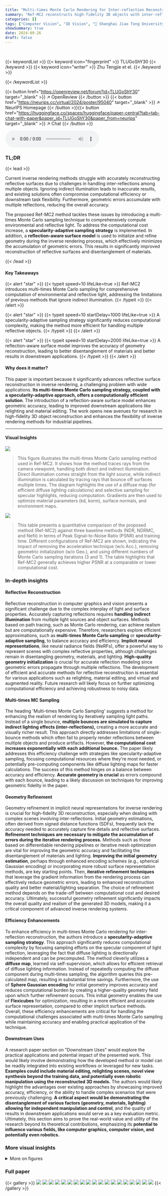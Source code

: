 ```yaml
---
title: "Multi-times Monte Carlo Rendering for Inter-reflection Reconstruction"
summary: "Ref-MC2 reconstructs high-fidelity 3D objects with inter-reflections by using a novel multi-times Monte Carlo sampling strategy, achieving superior performance in accuracy and efficiency."
categories: []
tags: ["Computer Vision", "3D Vision", "🏢 Shanghai Jiao Tong University",]
showSummary: true
date: 2024-09-26
draft: false
---
```


<br>

{{< keywordList >}}
{{< keyword icon="fingerprint" >}} TLUGoShY30 {{< /keyword >}}
{{< keyword icon="writer" >}} Zhu Tengjie et el. {{< /keyword >}}
 
{{< /keywordList >}}

{{< button href="https://openreview.net/forum?id=TLUGoShY30" target="_blank" >}}
↗ OpenReview
{{< /button >}}
{{< button href="https://neurips.cc/virtual/2024/poster/95040" target="_blank" >}}
↗ NeurIPS Homepage
{{< /button >}}{{< button href="https://huggingface.co/spaces/huggingface/paper-central?tab=tab-chat-with-paper&paper_id=TLUGoShY30&paper_from=neurips" target="_blank" >}}
↗ Chat
{{< /button >}}



<audio controls>
    <source src="https://ai-paper-reviewer.com/TLUGoShY30/podcast.wav" type="audio/wav">
    Your browser does not support the audio element.
</audio>


### TL;DR


{{< lead >}}

Current inverse rendering methods struggle with accurately reconstructing reflective surfaces due to challenges in handling inter-reflections among multiple objects.  Ignoring indirect illumination leads to inaccurate results, and existing solutions often compromise computational efficiency or downstream task flexibility.  Furthermore, geometric errors accumulate with multiple reflections, reducing the overall accuracy.



The proposed Ref-MC2 method tackles these issues by introducing a multi-times Monte Carlo sampling technique to comprehensively compute environmental and reflective light. To address the computational cost increase, a **specularity-adaptive sampling strategy** is implemented. In addition, a **reflection-aware surface model** is used to initialize and refine geometry during the inverse rendering process, which effectively minimizes the accumulation of geometric errors. This results in significantly improved reconstruction of reflective surfaces and disentanglement of materials.

{{< /lead >}}


#### Key Takeaways

{{< alert "star" >}}
{{< typeit speed=10 lifeLike=true >}} Ref-MC2 introduces multi-times Monte Carlo sampling for comprehensive computation of environmental and reflective light, addressing the limitations of previous methods that ignore indirect illumination. {{< /typeit >}}
{{< /alert >}}

{{< alert "star" >}}
{{< typeit speed=10 startDelay=1000 lifeLike=true >}} A specularity-adaptive sampling strategy significantly reduces computational complexity, making the method more efficient for handling multiple reflective objects. {{< /typeit >}}
{{< /alert >}}

{{< alert "star" >}}
{{< typeit speed=10 startDelay=2000 lifeLike=true >}} A reflection-aware surface model improves the accuracy of geometry reconstruction, leading to better disentanglement of materials and better results in downstream applications. {{< /typeit >}}
{{< /alert >}}

#### Why does it matter?
This paper is important because it significantly advances reflective surface reconstruction in inverse rendering, a challenging problem with wide applications.  **Its multi-times Monte Carlo sampling strategy, coupled with a specularity-adaptive approach, offers a computationally efficient solution**. The introduction of a reflection-aware surface model enhances geometric accuracy, leading to improved downstream applications like relighting and material editing.  The work opens new avenues for research in high-fidelity 3D object reconstruction and enhances the flexibility of inverse rendering methods for industrial pipelines.

------
#### Visual Insights



![](https://ai-paper-reviewer.com/TLUGoShY30/figures_3_1.jpg)

> This figure illustrates the multi-times Monte Carlo sampling method used in Ref-MC2.  It shows how the method traces rays from the camera viewpoint, handling both direct and indirect illumination. Direct illumination comes straight from the light source, while indirect illumination is calculated by tracing rays that bounce off surfaces multiple times.  The diagram highlights the use of a diffuse map (for efficient diffuse lighting calculations) and selective sampling for specular highlights, reducing computation. Gradients are then used to optimize material parameters (kd, korm), surface normals, and environment maps.





![](https://ai-paper-reviewer.com/TLUGoShY30/tables_6_1.jpg)

> This table presents a quantitative comparison of the proposed method (Ref-MC2) against three baseline methods (NDR, NDRMC, and Nefii) in terms of Peak Signal-to-Noise Ratio (PSNR) and training time.  Different configurations of Ref-MC2 are shown, indicating the impact of  removing the acceleration technique (w/o Acc.), removing geometric initialization (w/o Geo.), and using different numbers of Monte Carlo sampling iterations (3 and 1).  The table highlights that Ref-MC2 generally achieves higher PSNR at a comparable or lower computational cost.





### In-depth insights


#### Reflective Reconstruction
Reflective reconstruction in computer graphics and vision presents a significant challenge due to the complex interplay of light and surface properties.  Accurately capturing reflections requires **handling indirect illumination** from multiple light sources and object surfaces. Methods based on path tracing, such as Monte Carlo rendering, can achieve realism but are computationally expensive.  Therefore, researchers explore efficient approximations, such as **multi-times Monte Carlo sampling** or **specularity-adaptive sampling**, to balance accuracy and efficiency.  **Implicit neural representations**, like neural radiance fields (NeRFs), offer a powerful way to represent scenes with complex reflective properties, although challenges remain in disentangling geometry, materials, and lighting.  **High-quality geometry initialization** is crucial for accurate reflection modeling since geometric errors propagate through multiple reflections. The development of efficient and accurate methods for reflective reconstruction is essential for various applications such as relighting, material editing, and virtual and augmented reality. Future research will likely focus on further optimizing computational efficiency and achieving robustness to noisy data.

#### Multi-times MC Sampling
The heading 'Multi-times Monte Carlo Sampling' suggests a method for enhancing the realism of rendering by iteratively sampling light paths.  Instead of a single bounce, **multiple bounces are simulated to capture indirect lighting effects (inter-reflections),** creating a more accurate and visually richer result. This approach directly addresses limitations of single-bounce methods which often fail to properly render reflections between multiple objects and produce artifacts.  However, **the computational cost increases exponentially with each additional bounce.** The paper likely addresses this efficiency challenge with strategies like specularity-adaptive sampling, focusing computational resources where they're most needed, or potentially pre-computing components like diffuse lighting maps for faster calculations.  The success of this method hinges on a balance between accuracy and efficiency.  **Accurate geometry is crucial** as errors compound with each bounce, leading to a likely discussion on techniques for improving geometric fidelity in the paper.

#### Geometry Refinement
Geometry refinement in implicit neural representations for inverse rendering is crucial for high-fidelity 3D reconstruction, especially when dealing with complex scenes involving inter-reflections.  Initial geometry estimations, often derived from signed distance functions (SDFs), frequently lack the accuracy needed to accurately capture fine details and reflective surfaces. **Refinement techniques are necessary to mitigate the accumulation of errors during the iterative rendering process.**  Methods such as those based on differentiable rendering pipelines or iterative mesh optimization are vital for improving the geometric accuracy and facilitating the disentanglement of materials and lighting.  **Improving the initial geometry estimation**, perhaps through enhanced encoding schemes (e.g., spherical Gaussian encoding) or incorporating more robust surface representation methods, are key starting points.   Then, **iterative refinement techniques** that leverage the gradient information from the rendering process can effectively reduce geometric errors, leading to enhanced reconstruction quality and better material/lighting separation.  The choice of refinement method depends on the trade-off between computational cost and desired accuracy.  Ultimately, successful geometry refinement significantly impacts the overall quality and realism of the generated 3D models, making it a critical component of advanced inverse rendering systems.

#### Efficiency Enhancements
To enhance efficiency in multi-times Monte Carlo rendering for inter-reflection reconstruction, the authors introduce a **specularity-adaptive sampling strategy**. This approach significantly reduces computational complexity by focusing sampling efforts on the specular component of light reflection, leveraging the fact that diffuse lighting is directionally independent and can be precomputed.  The method cleverly utilizes a **diffuse map**, learned via self-supervision, which allows for efficient retrieval of diffuse lighting information. Instead of repeatedly computing the diffuse component during multi-times sampling, the algorithm queries this pre-calculated map, resulting in substantial time savings.  Furthermore, the use of **Sphere Gaussian encoding** for initial geometry improves accuracy and reduces computational burden by creating a higher-quality geometry field upon which further refinement occurs.  This initial geometry enables the use of **Flexicubes** for optimization, resulting in a more efficient and accurate surface representation, compared to other implicit surface methods. Overall, these efficiency enhancements are critical for handling the computational challenges associated with multi-times Monte Carlo sampling while maintaining accuracy and enabling practical application of the technique.

#### Downstream Uses
A research paper section on "Downstream Uses" would explore the practical applications and potential impact of the presented work.  This would likely involve demonstrating how the developed method or model can be readily integrated into existing workflows or leveraged for new tasks. **Examples could include material editing, relighting scenes, novel view synthesis beyond the training data, and potentially even robotic manipulation using the reconstructed 3D models.** The authors would likely highlight the advantages over existing approaches by showcasing improved accuracy, efficiency, or the ability to handle complex scenarios that were previously challenging.  **A critical aspect would be demonstrating the disentanglement of various factors (geometry, materials, lighting) allowing for independent manipulation and control**, and the quality of results in downstream applications would serve as a key evaluation metric.  Ultimately, this section aims to prove the real-world value and utility of the research beyond its theoretical contributions, emphasizing its **potential to influence various fields, like computer graphics, computer vision, and potentially even robotics.**


### More visual insights

<details>
<summary>More on figures
</summary>


![](https://ai-paper-reviewer.com/TLUGoShY30/figures_4_1.jpg)

> The figure compares two SDF (Signed Distance Function) architectures.  (a) shows a traditional SDF architecture with separate MLPs (Multi-Layer Perceptrons) for diffuse and reflective components, using IPE (Integrated Positional Encoding). (b) illustrates the architecture proposed in the paper for handling inter-reflections. It replaces the diffuse MLP with a simpler SG (Spherical Gaussian) representation and uses SGE (Spherical Gaussian Encoding) for the reflective component, improving efficiency and accuracy in scenes with multiple reflections. The geometry comparison (c) visually demonstrates the improved quality of geometry reconstruction achieved by the proposed architecture.


![](https://ai-paper-reviewer.com/TLUGoShY30/figures_6_1.jpg)

> This figure compares the results of four different inverse rendering methods (Ours, Nvdiffrec, Nvdiffrecmc, and Nefii) against ground truth. The comparison is done across three aspects: renderings, materials, and detail & probes.  The results show that the proposed method, 'Ours,' produces the most realistic renderings with clear reflections.  The method also excels at disentangling materials and accurately reconstructing environment maps, unlike the other methods which suffer from artifacts or incomplete material representations.


![](https://ai-paper-reviewer.com/TLUGoShY30/figures_7_1.jpg)

> This figure presents an ablation study on the effect of varying the depth (number of times) of Monte Carlo sampling during ray tracing on the quality of inverse rendering results.  The results demonstrate that increasing the sampling depth leads to more accurate rendering of reflections and better separation of material properties from environmental lighting.  With only one level of ray tracing (depth=1), reflections are significantly under-represented and there is difficulty in separating material color from background lighting. However, with two or three levels of ray tracing (depth=2 or 3), the reflections are significantly more realistic and the materials appear more accurate and distinct from the background.


![](https://ai-paper-reviewer.com/TLUGoShY30/figures_7_2.jpg)

> This figure presents an ablation study on the impact of geometric initialization on the performance of the proposed method.  The top row shows the ground truth renderings, results without using initial geometry, and results with a well-initialized geometry for a scene with a teapot and several metallic spheres. The bottom row presents the same comparison for a scene with a toaster and metallic spheres. The right half of the figure shows the learned kd (diffuse albedo), korm (roughness), normals, and probe maps for each condition, illustrating the improvement in material disentanglement and rendering quality when using a high-quality initial geometry.


![](https://ai-paper-reviewer.com/TLUGoShY30/figures_8_1.jpg)

> This figure compares the 3D geometry reconstruction results of the proposed method (Ref-MC2) against three other methods (NeRO, Nvdiffrec, and Nvdiffrecmc) on a real-world scene of a coral.  The ground truth geometry is also shown for reference. The comparison highlights the superior quality and accuracy of the geometry generated by Ref-MC2 in capturing the fine details and overall structure of the coral compared to the other methods.


![](https://ai-paper-reviewer.com/TLUGoShY30/figures_9_1.jpg)

> This figure demonstrates the ability of the proposed method, Ref-MC2, to perform relighting and material editing on reconstructed 3D scenes. The left half shows how different lighting conditions can be applied to a scene with various objects while maintaining the quality of the reconstruction. The right half showcases material editing capabilities; users can change the material properties of individual objects (e.g., metalness, roughness, color) to achieve a variety of visual effects. These examples highlight the method's ability to disentangle lighting and material parameters, making it suitable for various downstream applications.


![](https://ai-paper-reviewer.com/TLUGoShY30/figures_9_2.jpg)

> This figure presents a qualitative comparison of the 3D geometry reconstruction results obtained by the proposed method (Ours) against three other state-of-the-art methods: NeRO, Nvdiffrec, and Nvdiffrecmc.  The comparison uses real-world scenes and showcases the superior ability of the proposed method to accurately reconstruct complex geometries, especially in challenging scenes with intricate details and reflective surfaces. The results highlight that the proposed method produces more accurate and visually appealing 3D models.


</details>






### Full paper

{{< gallery >}}
<img src="https://ai-paper-reviewer.com/TLUGoShY30/1.png" class="grid-w50 md:grid-w33 xl:grid-w25" />
<img src="https://ai-paper-reviewer.com/TLUGoShY30/2.png" class="grid-w50 md:grid-w33 xl:grid-w25" />
<img src="https://ai-paper-reviewer.com/TLUGoShY30/3.png" class="grid-w50 md:grid-w33 xl:grid-w25" />
<img src="https://ai-paper-reviewer.com/TLUGoShY30/4.png" class="grid-w50 md:grid-w33 xl:grid-w25" />
<img src="https://ai-paper-reviewer.com/TLUGoShY30/5.png" class="grid-w50 md:grid-w33 xl:grid-w25" />
<img src="https://ai-paper-reviewer.com/TLUGoShY30/6.png" class="grid-w50 md:grid-w33 xl:grid-w25" />
<img src="https://ai-paper-reviewer.com/TLUGoShY30/7.png" class="grid-w50 md:grid-w33 xl:grid-w25" />
<img src="https://ai-paper-reviewer.com/TLUGoShY30/8.png" class="grid-w50 md:grid-w33 xl:grid-w25" />
<img src="https://ai-paper-reviewer.com/TLUGoShY30/9.png" class="grid-w50 md:grid-w33 xl:grid-w25" />
<img src="https://ai-paper-reviewer.com/TLUGoShY30/10.png" class="grid-w50 md:grid-w33 xl:grid-w25" />
<img src="https://ai-paper-reviewer.com/TLUGoShY30/11.png" class="grid-w50 md:grid-w33 xl:grid-w25" />
<img src="https://ai-paper-reviewer.com/TLUGoShY30/12.png" class="grid-w50 md:grid-w33 xl:grid-w25" />
<img src="https://ai-paper-reviewer.com/TLUGoShY30/13.png" class="grid-w50 md:grid-w33 xl:grid-w25" />
<img src="https://ai-paper-reviewer.com/TLUGoShY30/14.png" class="grid-w50 md:grid-w33 xl:grid-w25" />
<img src="https://ai-paper-reviewer.com/TLUGoShY30/15.png" class="grid-w50 md:grid-w33 xl:grid-w25" />
<img src="https://ai-paper-reviewer.com/TLUGoShY30/16.png" class="grid-w50 md:grid-w33 xl:grid-w25" />
<img src="https://ai-paper-reviewer.com/TLUGoShY30/17.png" class="grid-w50 md:grid-w33 xl:grid-w25" />
<img src="https://ai-paper-reviewer.com/TLUGoShY30/18.png" class="grid-w50 md:grid-w33 xl:grid-w25" />
<img src="https://ai-paper-reviewer.com/TLUGoShY30/19.png" class="grid-w50 md:grid-w33 xl:grid-w25" />
{{< /gallery >}}